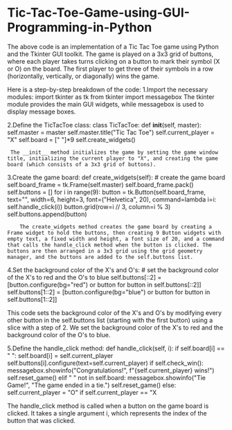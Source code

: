 # Tic-Tac-Toe-Game-using-GUI-Programming-in-Python

The above code is an implementation of a Tic Tac Toe game using Python and the Tkinter GUI toolkit. The game is played on a 3x3 grid of buttons, where each player takes turns clicking on a button to mark their symbol (X or O) on the board. The first player to get three of their symbols in a row (horizontally, vertically, or diagonally) wins the game.

Here is a step-by-step breakdown of the code:
1.Import the necessary modules:
                       import tkinter as tk
                       from tkinter import messagebox
    The tkinter module provides the main GUI widgets, while messagebox is used to display message boxes.
     
2.Define the TicTacToe class:
    class TicTacToe:
    def __init__(self, master):
        self.master = master
        self.master.title("Tic Tac Toe")
        self.current_player = "X"
        self.board = [" "]*9
        self.create_widgets()

     The __init__ method initializes the game by setting the game window title, initializing the current player to "X", and creating the game board (which consists of a 3x3 grid of buttons).
     
3.Create the game board:
 def create_widgets(self):
    # create the game board
    self.board_frame = tk.Frame(self.master)
    self.board_frame.pack()
    self.buttons = []
    for i in range(9):
        button = tk.Button(self.board_frame, text="", width=6, height=3,
                           font=("Helvetica", 20), command=lambda i=i:
                           self.handle_click(i))
        button.grid(row=i // 3, column=i % 3)
        self.buttons.append(button)
        
        The create_widgets method creates the game board by creating a Frame widget to hold the buttons, then creating 9 Button widgets with empty text, a fixed width and height, a font size of 20, and a command that calls the handle_click method when the button is clicked. The buttons are then arranged in a 3x3 grid using the grid geometry manager, and the buttons are added to the self.buttons list.
        
 4.Set the background color of the X's and O's:
     # set the background color of the X's to red and the O's to blue
    self.buttons[::2] = [button.configure(bg="red") or button for button in self.buttons[::2]]
    self.buttons[1::2] = [button.configure(bg="blue") or button for button in self.buttons[1::2]]
    
This code sets the background color of the X's and O's by modifying every other button in the self.buttons list (starting with the first button) using a slice with a step of 2. We set the background color of the X's to red and the background color of the O's to blue.

5.Define the handle_click method:
    def handle_click(self, i):
        if self.board[i] == " ":
            self.board[i] = self.current_player
            self.buttons[i].configure(text=self.current_player)
            if self.check_win():
                messagebox.showinfo("Congratulations!", f"{self.current_player} wins!")
                self.reset_game()
            elif " " not in self.board:
                messagebox.showinfo("Tie Game!", "The game ended in a tie.")
                self.reset_game()
            else:
                self.current_player = "O" if self.current_player == "X
                
 The handle_click method is called when a button on the game board is clicked. It takes a single argument i, which represents the index of the button that was clicked.




 
 
  
    

      
